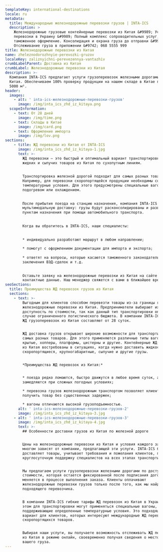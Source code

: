 ```yaml
---
templateKey: international-destinations
locale: ru
metaData:
  title: Международные железнодорожные перевозки грузов | INTA-ICS
  description: >
    Железнодорожные грузовые контейнерные перевозки из Китая &#9989; Услуги Ж/Д
    перевозки в Украину &#9989; Полный комплекс сопроводительных услуг,
    таможенное оформление. Консолидация и охрана груза до отправки &#9989;
    Отслеживание груза в приложении &#9742; 068 5555 999
title: Железнодорожные перевозки из Китая
name: zheleznodorozhnyie-perevozki-gruzov
localeKey: zaliznyichni-perevezennya-vantazhiv
crumbLabelParent: Доставка из Китая
crumbLabel: Железнодорожные перевозки из Китая
description: >-
  Компания INTA-ICS предлагает услуги грузоперевозок железными дорогами из
  Китая. Обеспечиваем 100% проверку продукции на нашем складе в Китае площадью
  5000 м².
header:
  images:
    - alt: ' inta-ics-железнодорожные-перевозки-грузов'
      image: /img/inta_ics_zhd_iz_kitaya.png
  scopeInformation:
    - text: От 28 дней
      image: /img/time.png
    - text: Склады в Китае
      image: /img/card.png
    - text: Оформление импорта
      image: /img/lov.png
sections:
    - title: ЖД перевозки из Китая от INTA-ICS
      image: /img/inta_ics_zhd_iz_kitaya-1.jpg
      text: >-
        ЖД перевозки — это быстрый и оптимальный вариант транспортировки крупных,
        жидких и сыпучих товаров из Китая по сухопутным линиям.
    
    
        Транспортировка железной дорогой подходит для самых разных товаров.
        Например, для перевозки скоропортящейся продукции необходимы соответствующие
        температурные условия. Для этого предусмотрены специальные вагоны с
        подогревом или охлаждением.
    
    
        После прибытия поезда на станцию назначения, компания INTA-ICS выполнит
        мультимодальную доставку: грузы будут расконсолидированы и развезены по
        пунктам назначения при помощи автомобильного транспорта.
    
    
        Когда вы обратитесь в INTA-ICS, наши специалисты:
    
    
        * индивидуально разработают маршрут в любом направлении;
    
        * помогут с оформлением документации для импорта и экспорта;
    
        * ответят на вопросы, которые касаются таможенного законодательства,
        заключения ВЭД-сделок и т.д.
    
    
        Оставьте заявку на железнодорожные перевозки из Китая на сайте и укажите
        контактные данные. Наш менеджер свяжется с вами в ближайшее время.
seoSections:
  title: Преимущества ЖД перевозок грузов из Китая
  sections:
    - text: >-
        Выгодным для клиентов способом перевезти товары из-за границы являются
        железнодорожные перевозки из Китая. Предприниматели выбирают их за
        доступность по стоимости, так как данный тип транспортировки оптимален в
        случае ограниченного логистического бюджета. В компании INTA-ICS сроки
        ЖД грузоперевозок из Китая составляют от 28 суток.


        ЖД доставка грузов открывает широкие возможности для транспортировки
        самых разных товаров. Для этого применяются различные типы вагонов —
        крытые, хопперы, платформы, цистерны и другие. Контейнерные ЖД перевозки
        из Китая востребованы в ситуациях, когда нужно доставить жидкости,
        скоропортящиеся, крупногабаритные, сыпучие и другие грузы.


        *Преимущества ЖД перевозок из Китая:*


        * поезда редко ломаются, быстро движутся в любое время суток, а также не
        замедляются при сложных погодных условиях;

        * перевозка грузов железнодорожным транспортом позволяет клиентам
        получить товар без существенных задержек;

        * вагоны отличаются высокой грузоподъемностью.
      alt: ' inta-ics-железнодорожные-перевозки-грузов-2'
      image: /img/inta_ics_zhd_iz_kitaya-3.jpg
    - alt: ' inta-ics-железнодорожные-перевозки-грузов-3'
      image: /img/inta_ics_zhd_iz_kitaya-4.jpg
      text: >-
        ## Особенности доставки грузов из Китая по железной дороге


        Цены на железнодорожные перевозки из Китая и условия каждого заказа во
        многом зависят от компании, предлагающей эти услуги. INTA-ICS быстро
        доставляет товары, учитывает требования и пожелания клиентов, предлагает
        круглосуточную поддержку специалистов на всех этапах транспортировки.


        Мы предлагаем услуги грузоперевозки железными дорогами по доступной
        стоимости, которая остается фиксированной после подписания договора и не
        меняется в процессе выполнения заказа. Клиенты оплачивают
        железнодорожные перевозки грузов только после того, как мы найдем
        подходящего перевозчика.


        В компании INTA-ICS гибкие тарифы ЖД перевозок из Китая в Украину, при
        этом для транспортировки могут применяться специальные вагоны,
        поддерживающие определенные температурные условия. Это подходящий
        вариант для клиентов, которых интересуют международные ЖД перевозки
        скоропортящихся товаров.


        Выбирая наши услуги, вы получаете возможность отслеживать ЖД перевозки
        из Китая в режиме онлайн, своевременно получая сведения о местоположении
        вашего груза.
---
```

